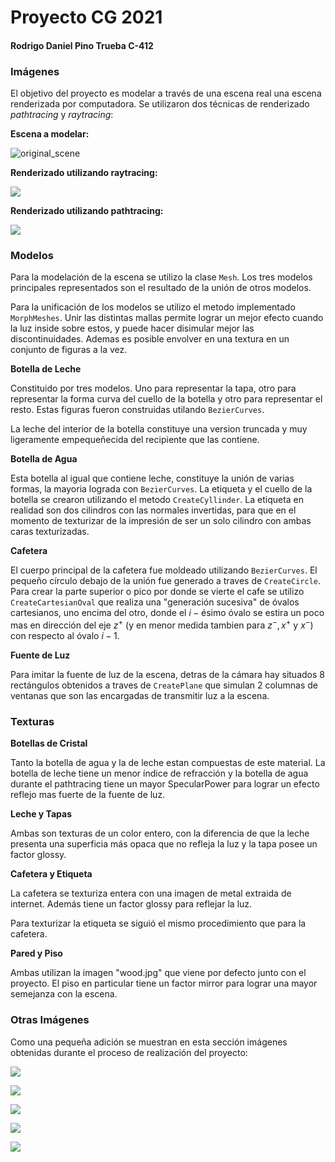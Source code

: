 # Proyecto CG 2021

#### Rodrigo Daniel Pino Trueba C-412 

### Imágenes

El objetivo del proyecto es modelar a través de una escena real una escena renderizada por computadora. Se utilizaron dos técnicas de renderizado _pathtracing_ y _raytracing_:

**Escena a modelar:**

![original_scene](./Pics/original_scene.jpg)

**Renderizado utilizando raytracing:**

![](./Pics/rayt_1.png)

**Renderizado utilizando pathtracing:**

![](./Pics/path_3_400.png)

### Modelos

Para la modelación de la escena se utilizo la clase `Mesh`. Los tres modelos principales representados son el resultado de la unión de otros modelos. 

Para la unificación de los modelos se utilizo el metodo implementado `MorphMeshes`. Unir las distintas mallas permite lograr un mejor efecto cuando la luz inside sobre estos, y puede hacer disimular mejor las discontinuidades. Ademas es posible envolver en una textura en un conjunto de figuras a la vez.

**Botella de Leche**

Constituido por tres modelos. Uno para representar la tapa, otro para representar la forma curva del cuello de la botella y otro para representar el resto. Estas figuras fueron construidas utilando `BezierCurves`.

La leche del interior de la botella constituye una version truncada y muy ligeramente empequeñecida del recipiente que las contiene.  

**Botella de Agua**

Esta botella al igual que contiene leche, constituye la unión de varias formas, la mayoria lograda con `BezierCurves`. La etiqueta y el cuello de la botella se crearon utilizando el metodo `CreateCyllinder`. La etiqueta en realidad son dos cilindros con las normales invertidas, para que en el momento de texturizar de la impresión de ser un solo cilindro con ambas caras texturizadas.

**Cafetera**

El cuerpo principal de la cafetera fue moldeado utilizando `BezierCurves`. El pequeño círculo debajo de la unión fue generado a traves de `CreateCircle`. Para crear la parte superior o pico por donde se vierte el cafe se utilizo `CreateCartesianOval`  que realiza una "generación sucesiva" de óvalos cartesianos, uno encima del otro, donde el $\displaystyle i-\text{ésimo óvalo}$ se estira un poco mas en dirección del eje $z^+$ (y en menor medida tambien para $z^-, x^+$ y $x^-$)  con respecto al óvalo $i-1$.

**Fuente de Luz**

Para imitar la fuente de luz de la escena, detras de la cámara hay situados 8 rectángulos obtenidos a traves de `CreatePlane` que simulan 2 columnas de ventanas que son las encargadas de transmitir luz a la escena.

### Texturas

**Botellas de Cristal**

Tanto la botella de agua y la de leche estan compuestas de este material. La botella de leche tiene un menor índice de refracción y la botella de agua durante el pathtracing tiene un mayor SpecularPower para lograr un efecto reflejo mas fuerte de la fuente de luz.

**Leche y Tapas**

Ambas son texturas de un color entero, con la diferencia de que la leche presenta una superficia más opaca que no refleja la luz y la tapa posee un factor glossy.

**Cafetera y Etiqueta**

La cafetera se texturiza entera con una imagen de metal extraida de internet. Además tiene un factor glossy para reflejar la luz.

Para texturizar la etiqueta se siguió el mismo procedimiento que para la cafetera.

**Pared y Piso**

Ambas utilizan la imagen "wood.jpg" que viene por defecto junto con el proyecto. El piso en particular tiene un factor mirror para lograr una mayor semejanza con la escena.

### Otras Imágenes

Como una pequeña adición se muestran en esta sección imágenes obtenidas durante el proceso de realización del proyecto:

![](./Pics/path_1.png)

![](./Pics/path_3.png)

![](./Pics/path_1_300.png)

![](./Pics/path_3_300.png)

![](./Pics/rayt_2.png)